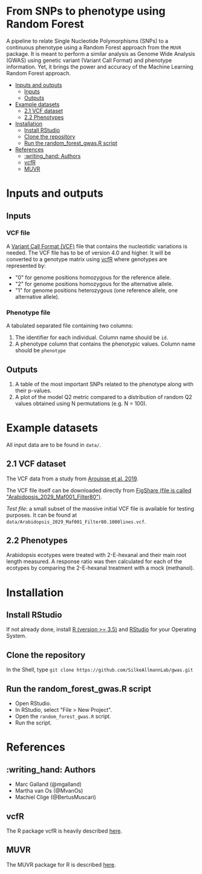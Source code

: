 # From SNPs to phenotype using Random Forest 

A pipeline to relate Single Nucleotide Polymorphisms (SNPs) to a continuous phenotype using a Random Forest approach from the `MUVR` package. It is meant to perform a similar analysis as Genome Wide Analysis (GWAS) using genetic variant (Variant Call Format) and phenotype information. Yet, it brings the power and accuracy of the Machine Learning Random Forest approach. 

 
<!-- MarkdownTOC autolink="true" levels="1,2" -->

- [Inputs and outputs](#inputs-and-outputs)
	- [Inputs](#inputs)
	- [Outputs](#outputs)
- [Example datasets](#example-datasets)
	- [2.1 VCF dataset](#21-vcf-dataset)
	- [2.2 Phenotypes](#22-phenotypes)
- [Installation](#installation)
	- [Install RStudio](#install-rstudio)
	- [Clone the repository](#clone-the-repository)
	- [Run the random_forest_gwas.R script](#run-the-random_forest_gwasr-script)
- [References](#references)
	- [:writing\_hand: Authors](#writing_hand-authors)
	- [vcfR](#vcfr)
	- [MUVR](#muvr)

<!-- /MarkdownTOC -->

# Inputs and outputs

## Inputs

### VCF file 
A [Variant Call Format (VCF)](https://en.wikipedia.org/wiki/Variant_Call_Format) file that contains the nucleotidic variations is needed. The VCF file has to be of version 4.0 and higher. It will be converted to a genotype matrix using [vcfR](https://knausb.github.io/vcfR_documentation/index.html) where genotypes are represented by:
- "0" for genome positions homozygous for the reference allele.
- "2" for genome positions homozygous for the alternative allele.
- "1" for genome positions heterozygous (one reference allele, one alternative allele).


### Phenotype file
A tabulated separated file containing two columns:
1. The identifier for each individual. Column name should be `id`.
2. A phenotype column that contains the phenotypic values. Column name should be `phenotype` 


## Outputs

1. A table of the most important SNPs related to the phenotype along with their p-values.
2. A plot of the model Q2 metric compared to a distribution of random Q2 values obtained using N permutations (e.g. N = 100).

# Example datasets

All input data are to be found in `data/`.

## 2.1 VCF dataset
The VCF data from a study from [Arouisse et al. 2019](https://onlinelibrary.wiley.com/doi/full/10.1111/tpj.14659).

The VCF file itself can be downloaded directly from [FigShare (file is called "Arabidopsis_2029_Maf001_Filter80")](https://figshare.com/projects/Imputation_of_3_million_SNPs_in_the_Arabidopsis_regional_mapping_population/72887).

_Test file_: a small subset of the massive initial VCF file is available for testing purposes. It can be found at `data/Arabidopsis_2029_Maf001_Filter80.1000lines.vcf`.


## 2.2 Phenotypes
Arabidopsis ecotypes were treated with 2-E-hexanal and their main root length measured. A response ratio was then calculated for each of the ecotypes by comparing the 2-E-hexanal treatment with a mock (methanol).


# Installation 

## Install RStudio
If not already done, install [R (version >= 3.5)](https://www.r-project.org/) and [RStudio](https://rstudio.com/) for your Operating System. 

## Clone the repository
In the Shell, type `git clone https://github.com/SilkeAllmannLab/gwas.git`

## Run the random_forest_gwas.R script
- Open RStudio.
- In RStudio, select "File > New Project". 
- Open the `random_forest_gwas.R` script. 
- Run the script.  

# References 

## :writing\_hand: Authors

* Marc Galland (@mgalland)
* Martha van Os (@MvanOs)
* Machiel Clige (@BertusMuscari)

## vcfR
The R package vcfR is heavily described [here](https://knausb.github.io/vcfR_documentation/index.html).

## MUVR
The MUVR package for R is described [here](https://gitlab.com/CarlBrunius/MUVR).


